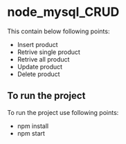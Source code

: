# node_mysql_CRUD

This contain below following points:

- Insert product
- Retrive single product
- Retrive all product
- Update product
- Delete product

## To run the project

To run the project use following points:

- npm install
- npm start
